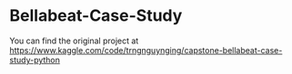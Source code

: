 # Bellabeat-Case-Study
You can find the original project at https://www.kaggle.com/code/trngnguynging/capstone-bellabeat-case-study-python

